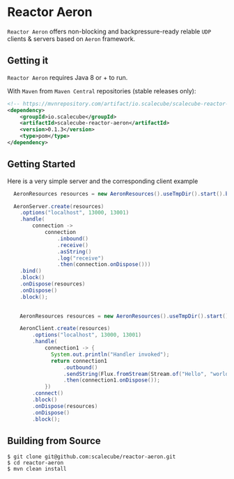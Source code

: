 # Reactor Aeron

`Reactor Aeron` offers non-blocking and backpressure-ready relable `UDP`
clients & servers based on `Aeron` framework.

## Getting it
`Reactor Aeron` requires Java 8 or + to run.

With `Maven` from `Maven Central` repositories (stable releases only):

```xml
<!-- https://mvnrepository.com/artifact/io.scalecube/scalecube-reactor-aeron -->
<dependency>
    <groupId>io.scalecube</groupId>
    <artifactId>scalecube-reactor-aeron</artifactId>
    <version>0.1.3</version>
    <type>pom</type>
</dependency>

```

## Getting Started

Here is a very simple server and the corresponding client example

```java
  AeronResources resources = new AeronResources().useTmpDir().start().block();

  AeronServer.create(resources)
    .options("localhost", 13000, 13001)
    .handle(
        connection ->
            connection
                .inbound()
                .receive()
                .asString()
                .log("receive")
                .then(connection.onDispose()))
    .bind()
    .block()
    .onDispose(resources)
    .onDispose()
    .block();
    
```

```java
    AeronResources resources = new AeronResources().useTmpDir().start().block();

    AeronClient.create(resources)
        .options("localhost", 13000, 13001)
        .handle(
            connection1 -> {
              System.out.println("Handler invoked");
              return connection1
                  .outbound()
                  .sendString(Flux.fromStream(Stream.of("Hello", "world!")).log("send"))
                  .then(connection1.onDispose());
            })
        .connect()
        .block()
        .onDispose(resources)
        .onDispose()
        .block();
```

## Building from Source

```console
$ git clone git@github.com:scalecube/reactor-aeron.git
$ cd reactor-aeron
$ mvn clean install
```
